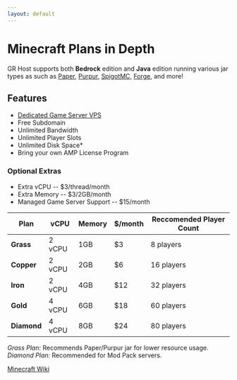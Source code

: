 ```yaml
---
layout: default
---
```

# Minecraft Plans in Depth
GR Host supports both **Bedrock** edition and **Java** edition running various jar types as such as [Paper,](https://paperminecraft.io/) [Purpur,](https://purpurmc.org/) [SpigotMC,](https://www.spigotmc.org/) [Forge,](https://files.minecraftforge.net/net/minecraftforge/forge/) and more! 

## Features
- [Dedicated Game Server VPS](https://www.turnkeylinux.org/gameserver)
- Free Subdomain
- Unlimited Bandwidth
- Unlimited Player Slots
- Unlimited Disk Space* 
- Bring your own AMP License Program

### Optional Extras
- Extra vCPU -- $3/thread/month
- Extra Memory -- $3/2GB/month
- Managed Game Server Support -- $15/month

|**Plan**    |  vCPU   | Memory | $/month | Reccomended Player Count |
| ---        | ---     |  ---  | ---    | ---        |
|**Grass**   | 2 vCPU  |  1GB  | $3     | 8 players  |
|**Copper**  | 2 vCPU  |  2GB  | $6     | 16 players |
|**Iron**    | 2 vCPU  |  4GB  | $12    | 32 players |
|**Gold**    | 4 vCPU  |  6GB  | $18    | 60 players |
|**Diamond** | 4 vCPU  |  8GB  | $24    | 80 players |

_Grass Plan:_ Recommends Paper/Purpur jar for lower resource usage.    
_Diamond Plan:_ Recommended for Mod Pack servers.    

[Minecraft Wiki](https://minecraft.fandom.com/wiki/Minecraft_Wiki)